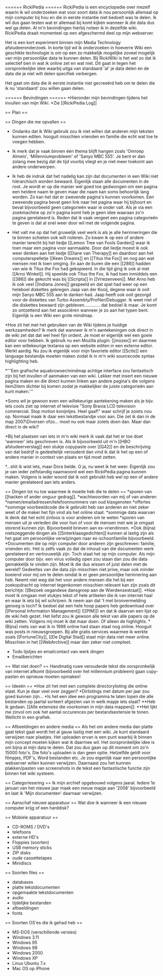 ====== RickiPedia ======
RickiPedia is een encyclopedie over mezelf waarin ik wil onderzoeken wat voor soort data ik nou persoonlijk allemaal op mijn computer bij hou en die in eerste instantie niet bedoelt was te delen. Ik wil dus gaan testen wat er allemaal bij komt kijken wanneer ik die data dus wel ga delen. Al m'n bevindingen hierbij noteer ik in dezelfde wiki. RickiPedia draait momenteel op een afgeschermd deel op mijn webserver.

Het is een kort experiment binnen mijn Media Technology afstudeeronderzoek. In korte tijd wil ik onderzoeken in hoeverre Wiki een geschikte technologie is om op een zo makkelijk mogelijke zoveel mogelijk van mijn persoonlijke data te kunnen delen. Bij RickiWiki is het wel zo dat ik selectief ben in wat ik online zet en wat niet. Dit gaat in tegen het oorspronkelijke idee waarbij uitga van standaard 'al' je data delen en de data die je niet wilt delen specifiek verbergen.

Het gaat om data die ik eerste instantie niet gecreeërd heb om te delen die ik nu 'standaard' zou willen gaan delen.

====== Bevindingen ======
*Hieronder mijn bevindingen tijdens het invullen van mijn Wiki.
*Zie [[RickiPedia Log]]

== Plan ==

== Dingen die me opvallen ==
* Ondanks dat ik Wiki gebruik zou ik niet willen dat anderen mijn teksten kunnen editen. hooguit misschien vrienden en familie die echt wat toe te voegen hebben.
* Ik merk dat je vaak binnen één thema blijft hangen zoals 'Omroep Almelo', 'Millenniumprobleem' of 'Sanyo MBC 555'. Je bent er dan zolang mee bezig dat de tijd voorbij vliegt en je niet meer toekomt aan andere onderwerpen.
* Ik heb de indruk dat het nadelig kan zijn dat documenten in een Wiki niet hiërarchisch worden bewaard. Eigenlijk staan alle documenten in de root. Je wordt er op die manier wel goed toe gedwongen om een pagina een heldere naam te geven maar die naam kan soms behoorlijk lang worden. Zo kan het dat er zwevende pagina's kunnen voorkomen. Een zwevende pagina bevat geen link naar het pagina waar hij bijhoort en bevat bijvoorbeeld geen categorieën waar ie onder valt. Als je via een zoekmachine op zo'n pagina komt heb je geen idee waaraan zo'n pagina gerelateerd is. Reden dat ik vaak vergeet een pagina categorieën te geven is dat al snel weer door wil met de volgende pagina.

* Het valt me op dat het gruwelijk veel werk is als je alle herinneringen die te binnen schieten ook wilt noteren. Zo kwam ik op een of andere manier terecht bij het liedje [[Lemon Tree van Fools Garden]] waar ik toen maar een pagina voor aanmaakte. Door dat liedje moest ik ook weer denken aan het liedje [[Diane van Therapy]] en daardoor aan het computerspelletje [[Keen Dreams]] en [[Titus the Fox]] en nog aan wat mensen met ik toen omging. En aan de buren die een [[286]] hadden van wie ik Titus the Fox had gekopieerd. In die tijd ging ik ook al met [[Arno Winkel]]. Hij speelde ook Titus the Fox, ik had toen inmiddels een [[386]] die gekocht was bij [[Scripta]] in [[Vriezenveen]]. Met Arno heb ik ook veel [[Indiana Jones]] gespeeld en dat spel had weer op een heleboel diskettes gekregen Jaap van der Kooij, degene waar ik ooit mijn Sanyo MBC 555 aan te danken had. Jaap heeft ook ooit gezorgd voor de diskettes van Turbo Assembly/Profiler/Debugger. Ik weet niet of die diskettes bewaard zijn gebleven............. dat bedoel ik maar. Je komt zo ontzettend aan het associëren wanneer je zo aan het typen bent. Eigenlijk is een Wiki een grote mindmap.

*Hoe zit het met het gebruiken van de Wiki tijdens je huidige werkzaamheden? Ik merk dat wanneer ik m'n aantekeningen ook direct in de wiki zet dat dat wel heel fijn ordent. Je moet er eigenlijk wel een goeie editor voor hebben. Ik gebruik nu een Mozilla plugin: [[mozex]] en daarmee kan een willekeurige textarea op een website editen in een externe editor. Werkt aardig. Nu zou ik eigenlijk voor mijn favoriete editor [[Scite]] een language bestandje moeten maken zodat ik in m'n wiki sourcecode syntax highlighting heb.

*'''Een grafische aquabrowser/mindmap achtige interface zou fantastisch zijn bij het invullen of aanmaken van een wiki. Lekker met insert een nieuwe pagina maken en die direct kunnen linken aan andere pagina's die volgens item2item dichter bij komen zodat je makkelijker de juiste categorieën aan kunt maken.'''

*Soms wil je gewoon even een willekeurige aantekening maken als je bijv. iets cools ziet op internet of televisie "Sony Bravia LCD television commercial. Stop motion konijntjes. Heel gaaf!" waar schrijf je zoiets nou op. Normaal maak ik daar een tekstbestandje voor aan. Die zet ik dan in de map 2007\Diversen ofzo... moet nu ook maar zoiets doen dan. Maar dan direct in de wiki?

*Bij het plaatsen van iets in m'n wiki merk ik vaak dat het er toe doet 'wanneer' iets geschreven is. Als ik bijvoorbeeld uit m'n [[HBO afstudeerverslag]] een stukje copypaste over [[Q42]] en de beschrijving van dat bedrijf is gedeeltelijk verouderd dan vind ik dat ik het op een of andere manier in context van plaats en tijd moet zetten.

*...shit ik wist iets, maar Dora belde. O ja, nu weet ik het weer. Eigenlijk zou je van ieder zelfstandig naamwoord wel een RickiPedia pagina kunnen maken. Volgens is ieder woord dat ik ooit gebruikt heb wel op een of andere manier gerelateerd aan iets anders.

== Dingen tot nu toe waarmee ik moeite heb die te delen ==
*sporen van [[hacken of ander onguur gedrag]].
*wachtwoorden van mij of van anderen
*namen/emailadressen/telefoonnummers van oud klasgenoten
*offertes
*sommige voorbeeldcode die ik gebruikt heb van anderen en niet zeker weet of de maker het fijn vind als het online staat.
*sommige data waarvan ik denk dat het echt zinloos is voor anderen om te weten
*sporen van mensen uit je verleden die voor hun of voor de mensen met wie je omgaat storend kunnen zijn. Bijvoorbeeld brieven aan ex-vriendinnen.
*Ook (bijna) nietszeggende dingen als [[Sinterklaasgedichten]] kunnen al lastig zijn als het gaat om persoonlijke verwijzingen naar ex-schoonfamilie bijvoorbeeld.
*Documenten die op mijn computer door anderen zijn geschreven: familie, vrienden etc. Het is zelfs vaak zo dat de inhoud van die documenten werk gerelateerd en vertrouwelijk zijn. Toch staat het op mijn computer. Als mijn computer door bijv. een virus volledig open zou staan dan zou die data gemakkelijk te vinden zijn. Moet ik die dus wissen of juist delen met de wereld? Gedeeltes van die data zijn misschien niet prive, maar ook minder boeiend voor mij om te delen omdat ik er geen persoonlijke herinnering aan heb. Neemt  niet weg dat het voor andere mensen die het bij een zoekopdracht op internet tegenkomen misschien relevant kan zijn zoals dit berichtje: [[Bezoek oegandese dansgroep aan de Wierdensestraat]].
*Hoe moet ik omgaan met stukjes tekst of hele artikelen die ik van internet haal en waar ik iets bij wil schrijven. Ik neem aan dat 't met bronvermelding genoeg is toch? Ik bedoel dat een hele hoop papers heb gedownload over [[Personal Information Management]] ([[PIM]]) en dat ik daarvan een lijst op de wiki heb gezet. Het liefst zou ik gewoon alle tekst van alle papers op de wiki zetten. Volgens mij moet ik dat maar doen. Of alleen de highlights.
*(Bijna) niets van wat ik in 1998 online had staan staat nog online. Hooguit was posts in nieuwsgroepen. Bij alle gratis services waarmee ik werkte zoals [[FortuneCity]], [[De Digital Stad]] staat mijn data niet meer online. Misschien in het [[WebArchive]] maar dan zeker niet compleet.
* Todo lijstjes en emailcontact van werk dingen
* Emailberichten

== Wat niet doen? ==
Handmatig ruwe verouderde tekst die oorspronkelijk van internet afkomt (bijvoorbeeld over het millennium probleem) gaan copy-pasten en opnieuw moeten opmaken!

== Ideeën ==
*Hoe zit het met een complete directorylisting die online staat. Kun je daar veel over zeggen?
*Dirlistings met datum per jaar zou goed kunnen zijn...
*Is het een idee een programma te laten lopen die alle bestanden op jaartal sorteert afgezien van in welk mapje iets staat?
**Heb ik gedaan. [[Alle extensies die voorkomen in mijn data mappen]]:
**Het lijkt me zinvol om ook het aantal occurences per bestandsextensie te tonen. Wellicht in een grafiek.

== Afbeeldingen en andere media ==
Als het om andere media dan platte gaat tekst gaat wordt het al gauw lastig met een wiki. Je kunt standaard verwijzen naar plaatjes. Het uploaden ervan is een punt waarbij ik binnen mijn concept moeten kijken wat ik daarmee wil. Het oorspronkelijke idee is om bijna al mijn data te delen. Dat zou dus gaan op dit moment om zo'n 15000 foto's. Die foto's uploaden is dan geen optie. Hetzelfde geldt voor filmpjes, PDF's, Word bestanden etc. Je zou eigenlijk naar een persoonlijke webserver willen kunnen verwijzen. Daarnaast zou het kunnen plakken/pasten van screenshots in de tekst een fantastische functie zijn binnen het wiki systeem.

== Categoriesering ==
Ik mijn archief opgebouwd volgens jaaral. Iedere 1e januari van het nieuwe jaar maak een nieuw mapje aan '2008' bijvoorbeeld en laat ik 'Mijn documenten' daarnaar verwijzen.

== Aanschaf nieuwe apparatuur ==
Wat doe ik wanneer ik een nieuwe computer krijg of een harddisk?

== Mobiele apparatuur ==
* CD-ROMS / DVD's
* telefoons
* externe HD's
* Floppies (soorten)
* USB memory sticks
* ZIP disks
* oude cassettetapes
* Minidiscs

== Soorten files ==
* databases
* platte tekstdocumenten
* opgemaakte tekstdocumenten
* audio
* tijdelijke bestanden
* afbeeldingen
* fonts

== Soorten OS'es die ik gehad heb ==
* MS-DOS (verschillende versies)
* Windows 3.11
* Windows 95
* Windows 98
* Windows 2000
* Windows XP
* Linux Ubuntu 7.x
* Mac OS op iPhone
